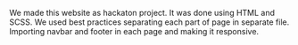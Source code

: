 We made this website as hackaton project. It was done using HTML and SCSS.
We used best practices separating each part of page in separate file. Importing navbar and footer in each page and making it responsive.
